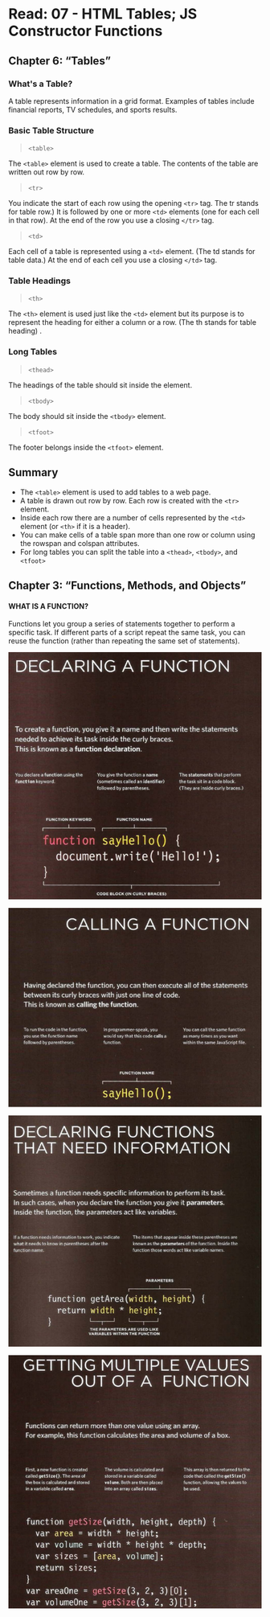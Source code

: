 # Read: 07 - HTML Tables; JS Constructor Functions


## Chapter 6: “Tables” 

### What's a Table?

A table represents information in a grid format. Examples of tables include financial reports, TV schedules, and sports results.

### Basic Table Structure
> `<table>`

The `<table>` element is used to create a table. The contents of the table are written out row by row.

> `<tr>`

You indicate the start of each row using the opening `<tr>` tag. The tr stands for table row.) It is followed by one or more `<td>` elements (one for each cell in that row). At the end of the row you use a closing `</tr>` tag.

> `<td>`

Each cell of a table is represented using a `<td>` element. (The td stands for table data.) At the end of each cell you use a closing `</td>` tag.

### Table Headings
> `<th>`

The `<th>` element is used just like the `<td>` element but its purpose is to represent the heading for either a column or a row. (The th stands for table heading)  .


### Long Tables

> `<thead>`

The headings of the table should sit inside the <thead> element. 
> `<tbody>`

The body should sit inside the `<tbody>` element. 

> `<tfoot>`

The footer belongs inside the `<tfoot>` element.

## Summary

+ The `<table>` element is used to add tables to a web page.
+ A table is drawn out row by row. Each row is created with the `<tr>` element.
+ Inside each row there are a number of cells represented by the `<td>` element (or `<th>` if it is a header).
+ You can make cells of a table span more than one row or column using the rowspan and colspan attributes.
+ For long tables you can split the table into a `<thead>`, `<tbody>`, and `<tfoot>`


## Chapter 3: “Functions, Methods, and Objects” 

#### WHAT IS A FUNCTION?
Functions let you group a series of statements together to perform a specific task. If different parts of a script repeat the same task, you can reuse the function (rather than repeating the same set of statements). 

![img](../images/javasc1.png)

![img](../images/javasc2.png)

![img](../images/javasc3.png)

![img](../images/javasc4.png)